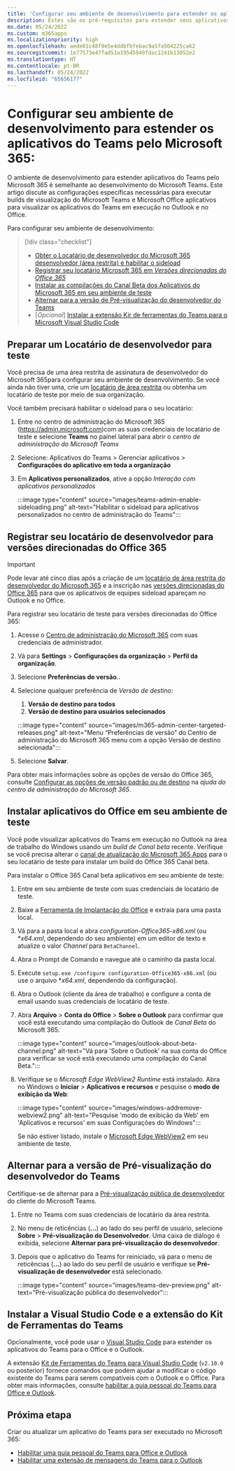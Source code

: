 ```yaml
---
title: 'Configurar seu ambiente de desenvolvimento para estender os aplicativos do Teams pelo Microsoft 365:'
description: Estes são os pré-requisitos para estender seus aplicativos do Teams pelo Microsoft 365
ms.date: 05/24/2022
ms.custom: m365apps
ms.localizationpriority: high
ms.openlocfilehash: aede01c48f9e5e4ddbfbfebac9a5fa504225ca62
ms.sourcegitcommit: 1e77573e47fad51a19545949fdac1241b13052e2
ms.translationtype: HT
ms.contentlocale: pt-BR
ms.lasthandoff: 05/24/2022
ms.locfileid: "65656177"
---
```

# <a name="set-up-your-dev-environment-for-extending-teams-apps-across-microsoft-365"></a>Configurar seu ambiente de desenvolvimento para estender os aplicativos do Teams pelo Microsoft 365:

O ambiente de desenvolvimento para estender aplicativos do Teams pelo Microsoft 365 é semelhante ao desenvolvimento do Microsoft Teams. Este artigo discute as configurações específicas necessárias para executar builds de visualização do Microsoft Teams e Microsoft Office aplicativos para visualizar os aplicativos do Teams em execução no Outlook e no Office.

Para configurar seu ambiente de desenvolvimento:

> [!div class="checklist"]
>
> * [Obter o Locatário de desenvolvedor do Microsoft 365 desenvolvedor (área restrita) e habilitar o sideload](#prepare-a-developer-tenant-for-testing)
> * [Registrar seu locatário Microsoft 365 em *Versões direcionadas do Office 365*](#enroll-your-developer-tenant-for-office-365-targeted-releases)
> * [Instalar as compilações do Canal Beta dos Aplicativos do Microsoft 365 em seu ambiente de teste](#install-office-apps-in-your-test-environment)
> * [Alternar para a versão de Pré-visualização do desenvolvedor do Teams](#switch-to-the-developer-preview-version-of-teams)
> * [*Opcional*] [Instalar a extensão Kir de ferramentas do Teams para o Microsoft Visual Studio Code](#install-visual-studio-code-and-teams-toolkit-extension)

## <a name="prepare-a-developer-tenant-for-testing"></a>Preparar um Locatário de desenvolvedor para teste

Você precisa de uma área restrita de assinatura de desenvolvedor do Microsoft 365para configurar seu ambiente de desenvolvimento. Se você ainda não tiver uma, crie um [locatário de área restrita](/office/developer-program/microsoft-365-developer-program-get-started) ou obtenha um locatário de teste por meio de sua organização.

Você também precisará habilitar o sideload para o seu locatário:

1. Entre no centro de administração do Microsoft 365 (https://admin.microsoft.com)com as suas credenciais de locatário de teste e selecione **Teams** no painel lateral para abrir o *centro de administração do Microsoft Teams*
1. Selecione: Aplicativos do Teams > Gerenciar aplicativos > **Configurações do aplicativo em toda a organização**
1. Em **Aplicativos personalizados**, ative a opção *Interação com aplicativos personalizados*

    :::image type="content" source="images/teams-admin-enable-sideloading.png" alt-text="Habilitar o sideload para aplicativos personalizados no centro de administração do Teams":::

## <a name="enroll-your-developer-tenant-for-office-365-targeted-releases"></a>Registrar seu locatário de desenvolvedor para versões direcionadas do Office 365

> [!Important]
> Pode levar até cinco dias após a criação de um [locatário de área restrita do desenvolvedor do Microsoft 365](/office/developer-program/microsoft-365-developer-program-get-started) e a inscrição nas [versões direcionadas do Office 365](#enroll-your-developer-tenant-for-office-365-targeted-releases) para que os aplicativos de equipes sideload apareçam no Outlook e no Office.

Para registrar seu locatário de teste para versões direcionadas do Office 365:

1. Acesse o [Centro de administração do Microsoft 365](https://admin.microsoft.com) com suas credenciais de administrador.
1. Vá para **Settings** > **Configurações da organização** > **Perfil da organização**.
1. Selecione **Preferências de versão**..
1. Selecione qualquer preferência de *Versão de destino*:
    1. **Versão de destino para todos**
    1. **Versão de destino para usuários selecionados**

    :::image type="content" source="images/m365-admin-center-targeted-releases.png" alt-text="Menu “Preferências de versão” do Centro de administração do Microsoft 365 menu com a opção Versão de destino selecionada":::

1. Selecione **Salvar**.

Para obter mais informações sobre as opções de versão do Office 365, consulte [Configurar as opções de versão padrão ou de destino](/microsoft-365/admin/manage/release-options-in-office-365?view=o365-worldwide&preserve-view=true#targeted-release) na *ajuda do centro de administração do Microsoft 365*.

## <a name="install-office-apps-in-your-test-environment"></a>Instalar aplicativos do Office em seu ambiente de teste

Você pode visualizar aplicativos do Teams em execução no Outlook na área de trabalho do Windows usando um *build de Canal beta* recente. Verifique se você precisa alterar o [canal de atualização do Microsoft 365 Apps](/deployoffice/change-update-channels?WT.mc_id=M365-MVP-5002016) para o seu locatário de teste para instalar um build do Office 365 Canal beta.

Para instalar o Office 365 Canal beta aplicativos em seu ambiente de teste:

1. Entre em seu ambiente de teste com suas credenciais de locatário de teste.
1. Baixe a [Ferramenta de Implantação do Office](https://www.microsoft.com/download/details.aspx?id=49117) e extraia para uma pasta local.
1. Vá para a pasta local e abra *configuration-Office365-x86.xml* (ou **x64.xml*, dependendo do seu ambiente) em um editor de texto e atualize o valor *Channel* para `BetaChannel`.
1. Abra o Prompt de Comando e navegue até o caminho da pasta local.
1. Execute `setup.exe /configure configuration-Office365-x86.xml` (ou use o arquivo **x64.xml*, dependendo da configuração).
1. Abra o Outlook (cliente da área de trabalho) e configure a conta de email usando suas credenciais de locatário de teste.
1. Abra **Arquivo** > **Conta do Office** > **Sobre o Outlook** para confirmar que você está executando uma compilação do Outlook de *Canal Beta* do Microsoft 365.

    :::image type="content" source="images/outlook-about-beta-channel.png" alt-text="Vá para 'Sobre o Outlook' na sua conta do Office para verificar se você está executando uma compilação do Canal Beta.":::

1. Verifique se o *Microsoft Edge WebView2 Runtime* está instalado. Abra no Windows o **Iniciar** > **Aplicativos e recursos** e pesquise o **modo de exibição da Web**:

    :::image type="content" source="images/windows-addremove-webview2.png" alt-text="Pesquise 'modo de exibição da Web' em 'Aplicativos e recursos' em suas Configurações do Windows":::

    Se não estiver listado, instale o [Microsoft Edge WebView2](https://developer.microsoft.com/microsoft-edge/webview2/) em seu ambiente de teste.

## <a name="switch-to-the-developer-preview-version-of-teams"></a>Alternar para a versão de Pré-visualização do desenvolvedor do Teams

Certifique-se de alternar para a [Pré-visualização pública de desenvolvedor](../resources/dev-preview/developer-preview-intro.md) do cliente do Microsoft Teams.

1. Entre no Teams com suas credenciais de locatário da área restrita.
1. No menu de reticências (**...**) ao lado do seu perfil de usuário, selecione **Sobre** > **Pré-visualização do Desenvolvedor**. Uma caixa de diálogo é exibida, selecione **Alternar para pré-visualização do desenvolvedor**.
1. Depois que o aplicativo do Teams for reiniciado, vá para o menu de reticências (**...**) ao lado do seu perfil de usuário e verifique se **Pré-visualização de desenvolvedor** está selecionado.

    :::image type="content" source="images/teams-dev-preview.png" alt-text="Pré-visualização pública do desenvolvedor":::

## <a name="install-visual-studio-code-and-teams-toolkit-extension"></a>Instalar a Visual Studio Code e a extensão do Kit de Ferramentas do Teams

Opcionalmente, você pode usar o [Visual Studio Code](https://code.visualstudio.com/) para estender os aplicativos do Teams para o Office e o Outlook.

A extensão [Kit de Ferramentas do Teams para Visual Studio Code](https://aka.ms/teams-toolkit) (`v2.10.0` ou posterior) fornece comandos que podem ajudar a modificar o código existente do Teams para serem compatíveis com o Outlook e o Office. Para obter mais informações, consulte [habilitar a guia pessoal do Teams para Office e Outlook](extend-m365-teams-personal-tab.md).

## <a name="next-step"></a>Próxima etapa

Criar ou atualizar um aplicativo do Teams para ser executado no Microsoft 365:

* [Habilitar uma guia pessoal do Teams para Office e Outlook](extend-m365-teams-personal-tab.md)
* [Habilitar uma extensão de mensagens do Teams para o Outlook](extend-m365-teams-message-extension.md)
